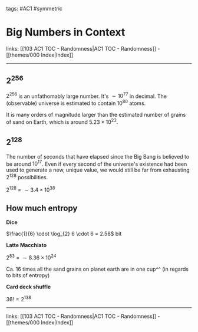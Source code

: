 tags: #AC1 #symmetric

# Big Numbers in Context

links: [[103 AC1 TOC - Randomness|AC1 TOC - Randomness]] - [[themes/000 Index|Index]]

---

## $2^{256}$

$2^{256}$ is an unfathomably large number. It's $\sim 10^{77}$ in decimal. The (observable) universe is estimated to contain $10^{80}$ atoms.

It is many orders of magnitude larger than the estimated number of grains of sand on Earth, which is around $5.23 \times 10^{23}$.

## $2^{128}$

The number of seconds that have elapsed since the Big Bang is believed to be around $10^{17}$. Even if every second of the universe's existence had been used to generate a new, unique value, we would still be far from exhausting $2^{128}$ possibilities.

$2^{128}$ = $\sim 3.4 \times 10^{38}$

## How much entropy

**Dice**

$\frac{1}{6} \cdot \log_{2} 6 \cdot 6 = 2.58$ bit

**Latte Macchiato**

$2^{83}$ = $\sim 8.36 \times 10^{24}$

Ca. 16 times all the sand grains on planet earth are in one cup^^ (in regards to bits of entropy)

**Card deck shuffle**

$36! = 2^{138}$

---
links: [[103 AC1 TOC - Randomness|AC1 TOC - Randomness]] - [[themes/000 Index|Index]]